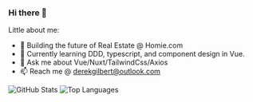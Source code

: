 ### Hi there 👋

Little about me: 

- 🏡 Building the future of Real Estate @ Homie.com
- 🌱 Currently learning DDD, typescript, and component design in Vue.
- 💬 Ask me about Vue/Nuxt/TailwindCss/Axios
- 📫 Reach me @ derekgilbert@outlook.com

![GitHub Stats](https://github-readme-stats.vercel.app/api?username=derekalangilbert&show_icons=true&&line_height=40)
![Top Languages](https://github-readme-stats.vercel.app/api/top-langs/?username=derekalangilbert&show_icons=true)
